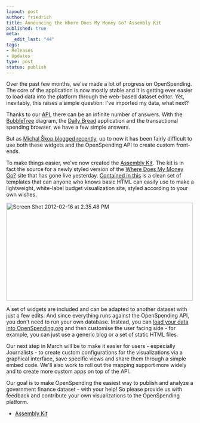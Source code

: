 ```yaml
--- 
layout: post
author: friedrich
title: Announcing the Where Does My Money Go? Assembly Kit
published: true
meta: 
  _edit_last: "44"
tags: 
- Releases
- Updates
type: post
status: publish
---
```

Over the past few months, we've made a lot of progress on OpenSpending. The core of the application is now mostly stable and it is getting ever easier to load data into the platform through the web-based dataset editor. Yet, inevitably, this raises a simple question: I've imported my data, what next?

Thanks to our [API](http://openspending.org/help/api.html), there can be an infinite number of answers. With the [BubbleTree](http://okfnlabs.org/bubbletree/) diagram, the [Daily Bread](http://wheredoesmymoneygo.org/dailybread.html) application and the transactional spending browser, we have a few simple answers.

But as [Michal Škop blogged recently](http://blog.openspending.org/2012/02/15/the-czech-budget-on-line-the-half-success-story/), up to now it has been fairly difficult to use both these widgets and the OpenSpending API to create custom front-ends.

To make things easier, we've now created the [Assembly Kit](https://github.com/openspending/wheredoesmymoneygo.org). The kit is in fact the source for a newly styled version of the [Where Does My Money Go?](http://wheredoesmymoneygo.org/) site that has gone live yesterday. [Contained in this](https://github.com/openspending/wheredoesmymoneygo.org) is a clean set of templates that can anyone who knows basic HTML can easily use to make a lightweight, white-label budget visualization site, styled according to your own wishes. 

<a href="http://wheredoesmymoneygo.org/"><img src="http://farm8.staticflickr.com/7201/6886198003_781374afa7.jpg" width="500" height="263" alt="Screen Shot 2012-02-16 at 2.35.48 PM"></a>

A set of widgets are included and can be adapted to another dataset with just a few edits. And since everything runs against the OpenSpending API, you don't need to run your own database. Instead, you can [load your data into OpenSpending.org](http://wiki.openspending.org/Loading_into_OpenSpending) and then customise the user facing side - for example, you can just use a generic blog or a set of static HTML files.

Our next step in March will be to make it easier for users - especially Journalists - to create custom configurations for the visualizations via a graphical interface, save specific views and share them through a simple embed code. We'll also work to roll out the mapping support more widely and to create more custom apps on top of the API. 

Our goal is to make OpenSpending the easiest way to publish and analyze a government finance dataset - with your help! So please provide us with feedback and contribute your own visualizations to the OpenSpending platform.

* [Assembly Kit](https://github.com/openspending/satellite-template)
